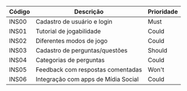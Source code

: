 


| Código | Descrição | Prioridade |
|--------|-----------|------------|
|INS00 | Cadastro de usuário e login | Must |
|INS01 | Tutorial de jogabilidade | Could |
|INS02 | Diferentes modos de jogo | Could |
|INS03 | Cadastro de perguntas/questões | Should |
|INS04 | Categorias de perguntas | Could |
|INS05 | Feedback com respostas comentadas | Won't |
|INS06 | Integração com apps de Mídia Social | Could |